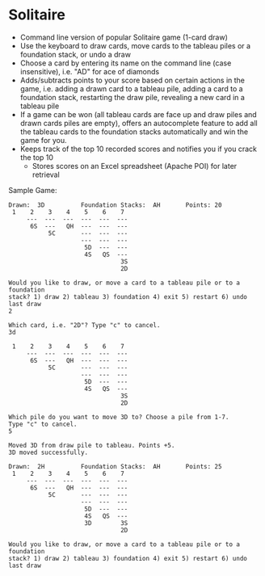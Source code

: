# Solitaire
* Command line version of popular Solitaire game (1-card draw)
* Use the keyboard to draw cards, move cards to the tableau piles or a foundation stack, or undo a draw
* Choose a card by entering its name on the command line (case insensitive), i.e. "AD" for ace of diamonds
* Adds/subtracts points to your score based on certain actions in the game, i.e. adding a drawn card to a tableau pile, adding a card to a foundation stack, restarting the draw pile, revealing a new card in a tableau pile
* If a game can be won (all tableau cards are face up and draw piles and drawn cards piles are empty), offers an autocomplete feature to add all the tableau cards to the foundation stacks automatically and win the game for you.
* Keeps track of the top 10 recorded scores and notifies you if you crack the top 10
  * Stores scores on an Excel spreadsheet (Apache POI) for later retrieval
  
Sample Game:
```
Drawn:  3D          Foundation Stacks:  AH       Points: 20
 1    2    3    4    5    6    7
     ---  ---  ---  ---  ---  ---
      6S  ---   QH  ---  ---  ---
           5C       ---  ---  ---
                    ---  ---  ---
                     5D  ---  ---
                     4S   QS  ---
                               3S
                               2D

Would you like to draw, or move a card to a tableau pile or to a foundation
stack? 1) draw 2) tableau 3) foundation 4) exit 5) restart 6) undo last draw
2

Which card, i.e. "2D"? Type "c" to cancel.
3d

 1    2    3    4    5    6    7
     ---  ---  ---  ---  ---  ---
      6S  ---   QH  ---  ---  ---
           5C       ---  ---  ---
                    ---  ---  ---
                     5D  ---  ---
                     4S   QS  ---
                               3S
                               2D

Which pile do you want to move 3D to? Choose a pile from 1-7.
Type "c" to cancel.
5

Moved 3D from draw pile to tableau. Points +5.
3D moved successfully.

Drawn:  2H          Foundation Stacks:  AH       Points: 25
 1    2    3    4    5    6    7
     ---  ---  ---  ---  ---  ---
      6S  ---   QH  ---  ---  ---
           5C       ---  ---  ---
                    ---  ---  ---
                     5D  ---  ---
                     4S   QS  ---
                     3D        3S
                               2D

Would you like to draw, or move a card to a tableau pile or to a foundation
stack? 1) draw 2) tableau 3) foundation 4) exit 5) restart 6) undo last draw
```